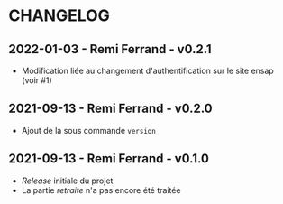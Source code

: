 # CHANGELOG

## 2022-01-03 - Remi Ferrand - v0.2.1

* Modification liée au changement d'authentification sur le site ensap (voir #1)

## 2021-09-13 - Remi Ferrand - v0.2.0

* Ajout de la sous commande `version`

## 2021-09-13 - Remi Ferrand - v0.1.0

* _Release_ initiale du projet
* La partie _retraite_ n'a pas encore été traitée
